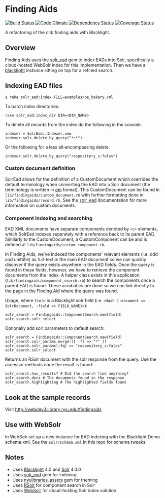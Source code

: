 # Finding Aids

[![Build Status](https://api.travis-ci.org/NYULibraries/findingaids.png)](https://travis-ci.org/NYULibraries/findingaids)
[![Code Climate](https://codeclimate.com/github/NYULibraries/findingaids.png)](https://codeclimate.com/github/NYULibraries/findingaids)
[![Dependency Status](https://gemnasium.com/NYULibraries/findingaids.png)](https://gemnasium.com/NYULibraries/findingaids)
[![Coverage Status](https://coveralls.io/repos/NYULibraries/findingaids/badge.png?branch=master)](https://coveralls.io/r/NYULibraries/findingaids)

A refactoring of the dlib finding aids with Blacklight.

## Overview

Finding Aids uses the [solr_ead](https://github.com/awead/solr_ead) gem to index EADs into Solr, specifically a cloud-hosted WebSolr index for this implementation. Then we have a [blacklight](https://github.com/projectblacklight/blacklight) instance sitting on top for a refined search.

## Indexing EAD files

    $ rake solr_ead:index FILE=examples/pe_bakery.xml

To batch index directories:

    rake solr_ead:index_dir DIR=<DIR_NAME>
    
To delete all records from the index do the following in the console:

    indexer = SolrEad::Indexer.new
    indexer.solr.delete_by_query("*:*")
    
Or the following for a less all-encompassing delete:

    indexer.solr.delete_by_query("respository_s:fales")

### Custom document definition

SolrEad allows for the definition of a CustomDocument which overrides the default terminology when converting the EAD into a Solr document (the terminology is written in [om](https://github.com/projecthydra/om) format). This CustomDocument can be  found in `lib/findingaids/custom_document.rb` with further formatting done in `lib/findingaids/record.rb`. See the [solr_ead](https://github.com/awead/solr_ead) documentation for more information on custom documents.
    
### Component indexing and searching

EAD XML documents have separate components denoted by `<c>` elements, which SolrEad indexes separately with a reference back to its parent EAD. Similarly to the CustomDocument, a CustomComponent can be and is defined at `lib/findingaids/custom_component.rb`. 
  
In Finding Aids, we've indexed the components' relevant elements (i.e. odd and unittitle) as full-text in the main EAD document so we can quickly discover if the query exists anywhere in the EAD fields. Once the query is found in these fields, however, we have to retrieve the component documents from the index. A helper class exists in this application (`lib/findingaids/component_search.rb`) to search the components once a parent EAD is found. These acrobatics are done so we can link directly to the page in the Finding Aid where the query was found. 

Usage, where `field` is a Blacklight solr field (i.e. `<Hash {:document => SolrDocument, :field => FIELD_NAME}>`):

    solr_search = Findingaids::ComponentSearch.new(field)
    solr_search.solr_select
    
Optionally add solr parameters to default search:

    solr_search = Findingaids::ComponentSearch.new(field)
    solr_search.solr_params.merge!({ :fl => "*" })
    solr_search.solr_params[:fq] << "respository_s:fales"
    solr_search.solr_select

Returns an RSolr document with the solr response from the query. Use the accessor methods once the result is found:

    solr_search.has_results? # Did the search find anything?
    solr_search.docs # The documents found in the response
    solr_search.highlighting # The highlighted fields found

## Look at the sample records

Visit <http://webdev3.library.nyu.edu/findingaids>

## Use with WebSolr

In WebSolr set up a new instance for EAD indexing with the Blacklight Demo schema.xml. See the `solr/schema.xml` in this repo for schema tweaks.

## Notes

* Uses [Blacklight](https://github.com/projectblacklight/blacklight) 4.0 and [Solr](http://lucene.apache.org/solr/) 4.0.0
* Uses [solr_ead](https://github.com/awead/solr_ead) gem for indexing
* Uses [nyulibraries_assets](https://github.com/NYULibraries/nyulibraries_assets) gem for theming 
* Uses [RSolr](https://github.com/mwmitchell/rsolr) for component search in Solr
* Uses [WebSolr](http://www.websolr.com) for cloud-hosting Solr index solution
